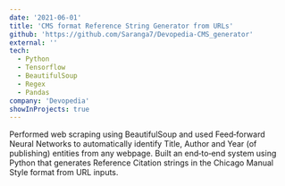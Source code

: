 ```yaml
---
date: '2021-06-01'
title: 'CMS format Reference String Generator from URLs'
github: 'https://github.com/Saranga7/Devopedia-CMS_generator'
external: ''
tech:
  - Python
  - Tensorflow
  - BeautifulSoup
  - Regex
  - Pandas
company: 'Devopedia'
showInProjects: true
---
```


Performed web scraping using BeautifulSoup and used Feed‑forward Neural Networks to automatically identify
Title, Author and Year (of publishing) entities from any webpage. Built an end‑to‑end system using Python that generates Reference Citation strings in the Chicago Manual Style format from URL inputs.